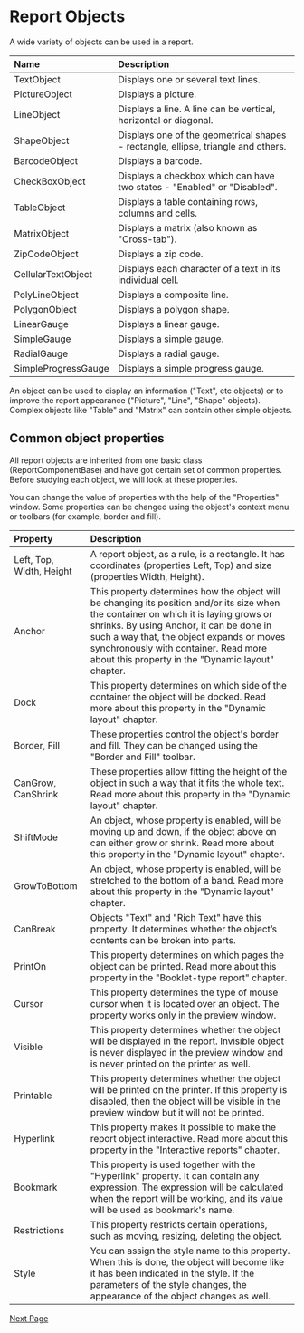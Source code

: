 # Report Objects

A wide variety of objects can be used in a report.

| Name | Description |
|:-|:-|
| TextObject | Displays one or several text lines. |
| PictureObject | Displays a picture. |
| LineObject | Displays a line. A line can be vertical, horizontal or diagonal. |
| ShapeObject | Displays one of the geometrical shapes - rectangle, ellipse, triangle and others. |
| BarcodeObject | Displays a barcode. |
| CheckBoxObject | Displays a checkbox which can have two states - "Enabled" or "Disabled". |
| TableObject | Displays a table containing rows, columns and  cells. |
| MatrixObject | Displays a matrix (also known as "Cross-tab"). |
| ZipCodeObject | Displays a zip code. |
| CellularTextObject | Displays each character of a text in its individual cell. |
| PolyLineObject | Displays a composite line. |
| PolygonObject | Displays a polygon shape. |
| LinearGauge | Displays a linear gauge. |
| SimpleGauge | Displays a simple gauge. |
| RadialGauge | Displays a radial gauge. |
| SimpleProgressGauge | Displays a simple progress gauge. |

An object can be used to display an information ("Text", etc objects) or to improve the report appearance ("Picture", "Line", "Shape" objects). Complex objects like "Table" and "Matrix" can contain other simple objects.

## Common object properties

All report objects are inherited from one basic class (ReportComponentBase) and have got certain set of common properties. Before studying each object, we will look at these properties.

You can change the value of properties with the help of the "Properties" window. Some properties can be changed using the object's context menu or toolbars (for example, border and fill).

| Property | Description |
|:-|:-|
| Left, Top, Width, Height | A report object, as a rule, is a rectangle. It has coordinates (properties Left, Top) and size (properties Width, Height). |
| Anchor | This property determines how the object will be changing its position and/or its size when the container on which it is laying grows or shrinks. By using Anchor, it can be done in such a way that, the object expands or moves synchronously with container. Read more about this property in the "Dynamic layout" chapter. |
| Dock | This property determines on which side of the container the object will be docked. Read more about this property in the "Dynamic layout" chapter. |
| Border, Fill | These properties control the object's border and fill. They can be changed using the "Border and Fill" toolbar. |
| CanGrow, CanShrink | These properties allow fitting the height of the object in such a way that it fits the whole text. Read more about this property in the "Dynamic layout" chapter. |
| ShiftMode | An object, whose property is enabled, will be moving up and down, if the object above on can either grow or shrink. Read more about this property in the "Dynamic layout" chapter. |
| GrowToBottom | An object, whose property is enabled, will be stretched to the bottom of a band. Read more about this property in the "Dynamic layout" chapter. |
| CanBreak | Objects "Text" and "Rich Text" have this property. It determines whether the object’s contents can be broken into parts. |
| PrintOn | This property determines on which pages the object can be printed. Read more about this property in the "Booklet-type report" chapter. |
| Cursor | This property determines the type of mouse cursor when it is located over an object. The property works only in the preview window. |
| Visible | This property determines whether the object will be displayed in the report. Invisible object is never displayed in the preview window and is never printed on the printer as well. |
| Printable | This property determines whether the object will be printed on the printer. If this property is disabled, then the object will be visible in the preview window but it will not be printed. |
| Hyperlink | This property makes it possible to make the report object interactive. Read more about this property in the "Interactive reports" chapter. |
| Bookmark | This property is used together with the "Hyperlink" property. It can contain any expression. The expression will be calculated when the report will be working, and its value will be used as bookmark's name.
| Restrictions | This property restricts certain operations, such as moving, resizing, deleting the object. |
| Style | You can assign the style name to this property. When this is done, the object will become like it has been indicated in the style. If the parameters of the style changes, the appearance of the object changes as well. |

[Next Page](Data.md)